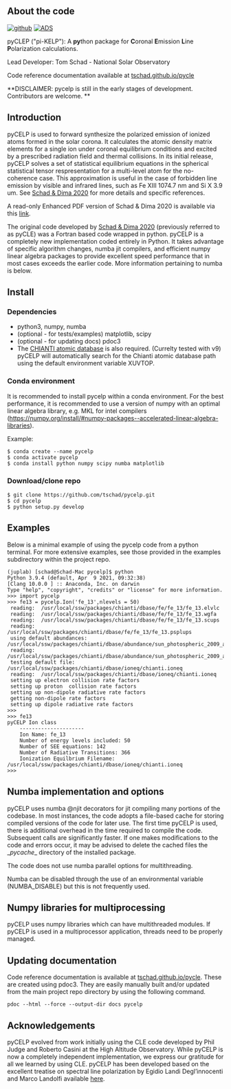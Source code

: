 
## About the code

[![github](https://img.shields.io/badge/GitHub-tschad%2FpyCELP-blue.svg?style=flat)](https://github.com/tschad/pycelp)
[![ADS](https://img.shields.io/badge/NASA%20ADS-SoPh%2C%20V295%2C%207%2C%2098-red)](https://ui.adsabs.harvard.edu/abs/2020SoPh..295...98S/abstract)

pyCLEP ("pi-KELP"): A **py**thon package for **C**oronal **E**mission **L**ine **P**olarization calculations.

Lead Developer: Tom Schad - National Solar Observatory

Code reference documentation available at [tschad.github.io/pycle](https://tschad.github.io/pycelp/pycelp/)

**DISCLAIMER: pycelp is still in the early stages of development. Contributors are welcome. **

## Introduction

pyCELP is used to forward synthesize the polarized emission of ionized atoms formed in the solar corona.  It calculates the atomic density matrix elements for a single ion under coronal equilibrium conditions and excited by a prescribed radiation field and thermal collisions.  In its initial release, pyCELP solves a set of statistical equilibrium equations in the spherical statistical tensor respresentation for a multi-level atom for the no-coherence case.  This approximation is useful in the case of forbidden line emission by visible and infrared lines, such as Fe XIII 1074.7 nm and Si X 3.9 um.   See
[Schad & Dima 2020](https://ui.adsabs.harvard.edu/abs/2020SoPh..295...98S/abstract) for more details and specific references.

A read-only Enhanced PDF version of Schad & Dima 2020 is available via this [link](https://rdcu.be/b5J2X).

The original code developed by [Schad & Dima 2020](https://ui.adsabs.harvard.edu/abs/2020SoPh..295...98S/abstract) (previously referred to as pyCLE) was a Fortran based code wrapped in python.  pyCELP is a completely new implementation coded entirely in Python.  It takes advantage of specific algorithm changes, numba jit compilers, and efficient numpy linear algebra packages to provide excellent speed performance that in most cases exceeds the earlier code.  More information pertaining to numba is below.

## Install

### Dependencies

* python3, numpy, numba
* (optional - for tests/examples) matplotlib, scipy
* (optional - for updating docs) pdoc3
* The [CHIANTI atomic database](http://www.chiantidatabase.org/chianti_download.html) is also required.  (Currelty tested with v9) pyCELP will automatically search for the Chianti atomic database path using the default environment variable XUVTOP.


### Conda environment

It is recommended to install pycelp within a conda environment.  For the best performance, it is recommended to use a version of numpy with an optimal linear algebra library, e.g. MKL for intel compilers (https://numpy.org/install/#numpy-packages--accelerated-linear-algebra-libraries).

Example:
```shell
$ conda create --name pycelp
$ conda activate pycelp
$ conda install python numpy scipy numba matplotlib
```

### Download/clone repo

```shell
$ git clone https://github.com/tschad/pycelp.git
$ cd pycelp
$ python setup.py develop  
```

## Examples

Below is a minimal example of using the pycelp code from a python terminal.  For
more extensive examples, see those provided in the examples subdirectory
within the project repo.

```shell
(juplab) [schad@Schad-Mac pycelp]$ python
Python 3.9.4 (default, Apr  9 2021, 09:32:38)
[Clang 10.0.0 ] :: Anaconda, Inc. on darwin
Type "help", "copyright", "credits" or "license" for more information.
>>> import pycelp
>>> fe13 = pycelp.Ion('fe_13',nlevels = 50)
 reading:  /usr/local/ssw/packages/chianti/dbase/fe/fe_13/fe_13.elvlc
 reading:  /usr/local/ssw/packages/chianti/dbase/fe/fe_13/fe_13.wgfa
 reading:  /usr/local/ssw/packages/chianti/dbase/fe/fe_13/fe_13.scups
 reading:  /usr/local/ssw/packages/chianti/dbase/fe/fe_13/fe_13.psplups
 using default abundances: /usr/local/ssw/packages/chianti/dbase/abundance/sun_photospheric_2009_asplund.abund
 reading:  /usr/local/ssw/packages/chianti/dbase/abundance/sun_photospheric_2009_asplund.abund
 testing default file: /usr/local/ssw/packages/chianti/dbase/ioneq/chianti.ioneq
 reading:  /usr/local/ssw/packages/chianti/dbase/ioneq/chianti.ioneq
 setting up electron collision rate factors
 setting up proton  collision rate factors
 setting up non-dipole radiative rate factors
 getting non-dipole rate factors
 setting up dipole radiative rate factors
>>>
>>> fe13
pyCELP Ion class
    ---------------------
    Ion Name: fe_13
    Number of energy levels included: 50
    Number of SEE equations: 142
    Number of Radiative Transitions: 366
    Ionization Equilbrium Filename: /usr/local/ssw/packages/chianti/dbase/ioneq/chianti.ioneq
>>>
```

## Numba implementation and options

pyCELP uses numba @njit decorators for jit compiling many portions of the codebase.  In most instances, the code adopts a file-based cache for storing compiled versions of the code for later use.  The first time pyCELP is used, there is additional overhead in the time required to compile the code.  Subsequent calls are significantly faster.  If one makes modifications to the code and errors occur, it may be advised to delete the cached files the \__pycache__ directory of the installed package.

The code does not use numba parallel options for multithreading.

Numba can be disabled through the use of an environmental variable (NUMBA_DISABLE) but this is not frequently used.

## Numpy libraries for multiprocessing

pyCELP uses numpy libraries which can have multithreaded modules.  If pyCELP is used in a multiprocessor application, threads need to be properly managed.

## Updating documentation

Code reference documentation is available at [tschad.github.io/pycle](https:://tschad.github.io/pycle).  These are created using pdoc3.  They are easily manually built and/or updated from the main project repo directory by using the following command.  

```shell
pdoc --html --force --output-dir docs pycelp
```

## Acknowledgements

pyCELP evolved from work initially using the CLE code developed by Phil Judge
and Roberto Casini at the High Altitude Observatory.  While pyCELP is now a
completely independent implementation, we express our gratitude for all we
learned by using CLE.  pyCELP has been developed based on the excellent
treatise on spectral line polarization by Egidio Landi Degl’innocenti and Marco
Landolfi available [here](https://link.springer.com/book/10.1007/1-4020-2415-0).
